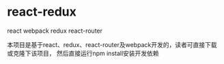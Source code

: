 # react-redux
react webpack redux react-router

  本项目是基于react、redux、react-router及webpack开发的，读者可直接下载或克隆下该项目，
然后直接运行npm install安装开发依赖
